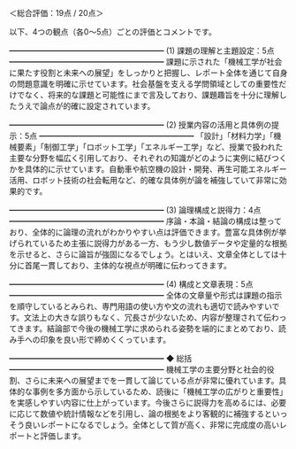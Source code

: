 ＜総合評価：19点 / 20点＞

以下、4つの観点（各0～5点）ごとの評価とコメントです。

━━━━━━━━━━━━━━━━━━━━
(1) 課題の理解と主題設定：5点
━━━━━━━━━━━━━━━━━━━━
課題に示された「機械工学が社会に果たす役割と未来への展望」をしっかりと把握し、レポート全体を通じて自身の問題意識を明確に示せています。社会基盤を支える学問領域としての重要性だけでなく、将来的な課題と可能性にまで言及しており、課題趣旨を十分に理解したうえで論点が的確に設定されています。

━━━━━━━━━━━━━━━━━━━━
(2) 授業内容の活用と具体例の提示：5点
━━━━━━━━━━━━━━━━━━━━
「設計」「材料力学」「機械要素」「制御工学」「ロボット工学」「エネルギー工学」など、授業で扱われた主要な分野を幅広く引用しており、それぞれの知識がどのように実例に結びつくかを具体的に示せています。自動車や航空機の設計・開発、再生可能エネルギー活用、ロボット技術の社会転用など、的確な具体例が論を補強していて非常に効果的です。

━━━━━━━━━━━━━━━━━━━━
(3) 論理構成と説得力：4点
━━━━━━━━━━━━━━━━━━━━
序論・本論・結論の構成は整っており、全体的に論理の流れがわかりやすい点は評価できます。豊富な具体例が挙げられているため主張に説得力がある一方、もう少し数値データや定量的な根拠を示せると、さらに論旨が強固になるでしょう。とはいえ、文章全体としては十分に首尾一貫しており、主体的な視点が明確に伝わってきます。

━━━━━━━━━━━━━━━━━━━━
(4) 構成と文章表現：5点
━━━━━━━━━━━━━━━━━━━━
全体の文章量や形式は課題の指示を順守しているとみられ、専門用語の使い方や文の流れも適切で読みやすいです。文法上の大きな誤りもなく、冗長さが少ないため、内容が整理されて伝わってきます。結論部で今後の機械工学に求められる姿勢を端的にまとめており、読み手への印象を良い形で締めくくっています。

━━━━━━━━━━━━━━━━━━━━
◆ 総括
━━━━━━━━━━━━━━━━━━━━
機械工学の主要分野と社会的役割、さらに未来への展望までを一貫して論じている点が非常に優れています。具体的な事例を多方面から示しているため、読後に「機械工学の広がりと重要性」を実感しやすい内容に仕上がっています。今後さらに説得力を高めるには、必要に応じて数値や統計情報などを引用し、論の根拠をより客観的に補強するといっそう良いレポートになるでしょう。全体として質が高く、非常に完成度の高いレポートと評価します。